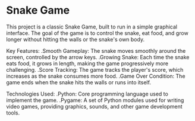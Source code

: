 # Snake Game

This project is a classic Snake Game, built to run in a simple graphical interface. The goal of the game is to control the snake, eat food, and grow longer without hitting the walls or the snake's own body.

Key Features:
.Smooth Gameplay: The snake moves smoothly around the screen, controlled by the arrow keys.
.Growing Snake: Each time the snake eats food, it grows in length, making the game progressively more challenging.
.Score Tracking: The game tracks the player's score, which increases as the snake consumes more food.
.Game Over Condition: The game ends when the snake hits the walls or runs into itself.

Technologies Used:
.Python: Core programming language used to implement the game.
.Pygame: A set of Python modules used for writing video games, providing graphics, sounds, and other game development tools.

